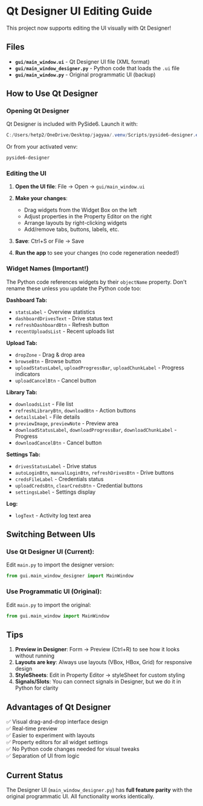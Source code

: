 # Qt Designer UI Editing Guide

This project now supports editing the UI visually with Qt Designer!

## Files

- **`gui/main_window.ui`** - Qt Designer UI file (XML format)
- **`gui/main_window_designer.py`** - Python code that loads the `.ui` file
- **`gui/main_window.py`** - Original programmatic UI (backup)

## How to Use Qt Designer

### Opening Qt Designer

Qt Designer is included with PySide6. Launch it with:

```powershell
C:/Users/hetp2/OneDrive/Desktop/jagyaa/.venv/Scripts/pyside6-designer.exe
```

Or from your activated venv:

```powershell
pyside6-designer
```

### Editing the UI

1. **Open the UI file**: File → Open → `gui/main_window.ui`

2. **Make your changes**:
   - Drag widgets from the Widget Box on the left
   - Adjust properties in the Property Editor on the right
   - Arrange layouts by right-clicking widgets
   - Add/remove tabs, buttons, labels, etc.

3. **Save**: Ctrl+S or File → Save

4. **Run the app** to see your changes (no code regeneration needed!)

### Widget Names (Important!)

The Python code references widgets by their `objectName` property. Don't rename these unless you update the Python code too:

**Dashboard Tab:**
- `statsLabel` - Overview statistics
- `dashboardDrivesText` - Drive status text
- `refreshDashboardBtn` - Refresh button
- `recentUploadsList` - Recent uploads list

**Upload Tab:**
- `dropZone` - Drag & drop area
- `browseBtn` - Browse button
- `uploadStatusLabel`, `uploadProgressBar`, `uploadChunkLabel` - Progress indicators
- `uploadCancelBtn` - Cancel button

**Library Tab:**
- `downloadsList` - File list
- `refreshLibraryBtn`, `downloadBtn` - Action buttons
- `detailsLabel` - File details
- `previewImage`, `previewNote` - Preview area
- `downloadStatusLabel`, `downloadProgressBar`, `downloadChunkLabel` - Progress
- `downloadCancelBtn` - Cancel button

**Settings Tab:**
- `drivesStatusLabel` - Drive status
- `autoLoginBtn`, `manualLoginBtn`, `refreshDrivesBtn` - Drive buttons
- `credsFileLabel` - Credentials status
- `uploadCredsBtn`, `clearCredsBtn` - Credential buttons
- `settingsLabel` - Settings display

**Log:**
- `logText` - Activity log text area

## Switching Between UIs

### Use Qt Designer UI (Current):

Edit `main.py` to import the designer version:

```python
from gui.main_window_designer import MainWindow
```

### Use Programmatic UI (Original):

Edit `main.py` to import the original:

```python
from gui.main_window import MainWindow
```

## Tips

1. **Preview in Designer**: Form → Preview (Ctrl+R) to see how it looks without running
2. **Layouts are key**: Always use layouts (VBox, HBox, Grid) for responsive design
3. **StyleSheets**: Edit in Property Editor → styleSheet for custom styling
4. **Signals/Slots**: You can connect signals in Designer, but we do it in Python for clarity

## Advantages of Qt Designer

✅ Visual drag-and-drop interface design  
✅ Real-time preview  
✅ Easier to experiment with layouts  
✅ Property editors for all widget settings  
✅ No Python code changes needed for visual tweaks  
✅ Separation of UI from logic  

## Current Status

The Designer UI (`main_window_designer.py`) has **full feature parity** with the original programmatic UI. All functionality works identically.
